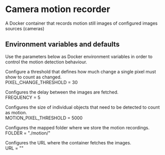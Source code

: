 # Camera motion recorder

A Docker container that records motion still images of configured images sources (cameras)

## Environment variables and defaults

Use the parameters below as Docker environment variables in order to control the motion detection behaviour.

Configure a threshold that defines how much change a single pixel must show to count as changed. \
PIXEL_CHANGE_THRESHOLD = 30

Configures the delay between the images are fetched.\
FREQUENCY = 5

Configures the size of individual objects that need to be detected to count as motion.\
MOTION_PIXEL_THRESHOLD = 5000

Configures the mapped folder where we store the motion recordings.\
FOLDER = "./motion/"

Configures the URL where the container fetches the images.\
URL = ""
